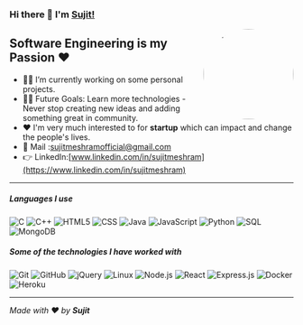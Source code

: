 ### Hi there 👋 I'm [Sujit!](https://github.com/sujitmeshram)

<img align="right" alt="GIF" style="border-radius:50%" height="160px" src="https://media.giphy.com/media/Ah3zHH7hvsSB2/giphy.gif" />

## Software Engineering is my Passion ❤

- 👨‍💻 I’m currently working on some personal projects.
- 💪🏼 Future Goals: Learn more technologies - Never stop creating new ideas and adding something great in community.
- ❤ I'm very much interested to for <b>startup</b> which can impact and change the people's lives.
- 📧 Mail :[sujitmeshramofficial@gmail.com](mailto:sujitmeshramofficial@gmail.com)
- 👉 LinkedIn:[www.linkedin.com/in/sujitmeshram](https://www.linkedin.com/in/sujitmeshram)<br>
---

##### Languages I use

![C](https://img.shields.io/badge/-C-000000?style=flat&logo=c)
![C++](https://img.shields.io/badge/-C++-000000?style=flat&logo=c%2B%2B)
![HTML5](https://img.shields.io/badge/-HTML5-000000?style=flat&logo=html5)
![CSS](https://img.shields.io/badge/-CSS-000000?style=flat&logo=css)
![Java](https://img.shields.io/badge/-Java-000000?style=flat&logo=java)
![JavaScript](https://img.shields.io/badge/-JavaScript-000000?style=flat&logo=javascript)
![Python](https://img.shields.io/badge/-Python-000000?style=flat&logo=python)
![SQL](https://img.shields.io/badge/-SQL-000000?style=flat&logo=postgresql)
![MongoDB](https://img.shields.io/badge/-MongoDB-000000?style=flat&logo=mongodb)

##### Some of the technologies I have worked with

![Git](https://img.shields.io/badge/-Git-222222?style=flat&logo=git&logoColor=F05032)
![GitHub](https://img.shields.io/badge/-GitHub-222222?style=flat&logo=github&logoColor=181717)
![jQuery](https://img.shields.io/badge/-jQuery-222222?style=flat&logo=jQuery&logoColor=0769AD)
![Linux](https://img.shields.io/badge/-Linux-222222?style=flat&logo=linux&logoColor=FCC624)
![Node.js](https://img.shields.io/badge/-Node.js-222222?style=flat&logo=node.js&logoColor=339933)
![React](https://img.shields.io/badge/-React-222222?style=flat&logo=React&logoColor=61DAFB)
![Express.js](https://img.shields.io/badge/-express.js-000000?style=flat&logo=express.js)
![Docker](https://img.shields.io/badge/-Docker-black?style=flat-square&logo=docker)
![Heroku](https://img.shields.io/badge/-Heroku-222222?style=flat-square&logo=heroku)
<br/>

---

<em><p class="love">Made <i class="icon ion-heart"></i> with ❤ by <b>Sujit</b></p>
</em>

